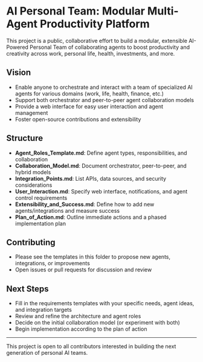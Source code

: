 # AI Personal Team: Modular Multi-Agent Productivity Platform

This project is a public, collaborative effort to build a modular, extensible AI-Powered Personal Team of collaborating agents to boost productivity and creativity across work, personal life, health, investments, and more.

## Vision
- Enable anyone to orchestrate and interact with a team of specialized AI agents for various domains (work, life, health, finance, etc.)
- Support both orchestrator and peer-to-peer agent collaboration models
- Provide a web interface for easy user interaction and agent management
- Foster open-source contributions and extensibility

## Structure
- **Agent_Roles_Template.md**: Define agent types, responsibilities, and collaboration
- **Collaboration_Model.md**: Document orchestrator, peer-to-peer, and hybrid models
- **Integration_Points.md**: List APIs, data sources, and security considerations
- **User_Interaction.md**: Specify web interface, notifications, and agent control requirements
- **Extensibility_and_Success.md**: Define how to add new agents/integrations and measure success
- **Plan_of_Action.md**: Outline immediate actions and a phased implementation plan

## Contributing
- Please see the templates in this folder to propose new agents, integrations, or improvements
- Open issues or pull requests for discussion and review

## Next Steps
- Fill in the requirements templates with your specific needs, agent ideas, and integration targets
- Review and refine the architecture and agent roles
- Decide on the initial collaboration model (or experiment with both)
- Begin implementation according to the plan of action

---

This project is open to all contributors interested in building the next generation of personal AI teams.
